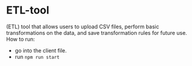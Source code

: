 # ETL-tool
(ETL) tool that allows users to upload CSV files, perform basic transformations on the data, and save transformation rules for future use.
 How to run: 
 
 - go into the client file.
 - run `npm run start`
